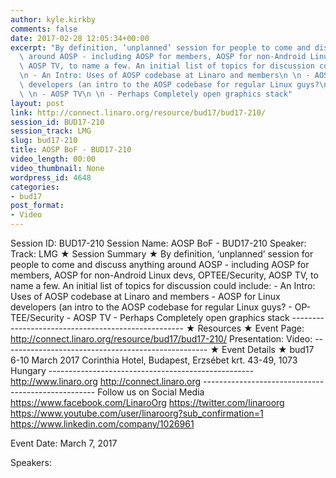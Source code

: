 ```yaml
---
author: kyle.kirkby
comments: false
date: 2017-02-28 12:05:34+00:00
excerpt: "By definition, ‘unplanned’ session for people to come and discuss anything\
  \ around AOSP - including AOSP for members, AOSP for non-Android Linux devs, OPTEE/Security,\
  \ AOSP TV, to name a few. An initial list of topics for discussion could include:\n\
  \n - An Intro: Uses of AOSP codebase at Linaro and members\n \n - AOSP for Linux\
  \ developers (an intro to the AOSP codebase for regular Linux guys?\n \n - OP-TEE/Security\n\
  \ \n - AOSP TV\n \n - Perhaps Completely open graphics stack"
layout: post
link: http://connect.linaro.org/resource/bud17/bud17-210/
session_id: BUD17-210
session_track: LMG
slug: bud17-210
title: AOSP BoF - BUD17-210
video_length: 00:00
video_thumbnail: None
wordpress_id: 4648
categories:
- bud17
post_format:
- Video
---
```


Session ID: BUD17-210 Session Name: AOSP BoF - BUD17-210 Speaker:  Track: LMG   ★ Session Summary ★ By definition, ‘unplanned’ session for people to come and discuss anything around AOSP - including AOSP for members, AOSP for non-Android Linux devs, OPTEE/Security, AOSP TV, to name a few. An initial list of topics for discussion could include:   - An Intro: Uses of AOSP codebase at Linaro and members    - AOSP for Linux developers (an intro to the AOSP codebase for regular Linux guys?    - OP-TEE/Security    - AOSP TV    - Perhaps Completely open graphics stack --------------------------------------------------- ★ Resources ★ Event Page: http://connect.linaro.org/resource/bud17/bud17-210/ Presentation:  Video:   ---------------------------------------------------  ★ Event Details ★ bud17 6-10 March 2017 Corinthia Hotel, Budapest, Erzsébet krt. 43-49, 1073 Hungary  ---------------------------------------------------  http://www.linaro.org http://connect.linaro.org --------------------------------------------------- Follow us on Social Media https://www.facebook.com/LinaroOrg https://twitter.com/linaroorg https://www.youtube.com/user/linaroorg?sub_confirmation=1 https://www.linkedin.com/company/1026961

Event Date: March 7, 2017

Speakers: 
